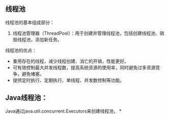## 线程池
线程池的基本组成部分：
1. 线程池管理器（ThreadPool）：用于创建并管理线程池，包括创建线程池、销毁线程池，添加新任务。

线程池的优点：
* 重用存在的线程，减少线程创建、消亡的开销，性能更好。
* 可有效控制最大并发线程数，提高系统资源的使用率，同时避免过多资源竞争，避免堵塞。
* 提供定时执行、定期执行、单线程、并发数控制等功能。

## Java线程池：
Java通过java.util.concurrent.Executors来创建线程池，
* 